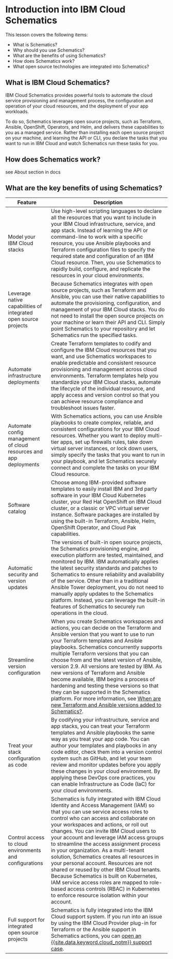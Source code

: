 # Introduction into IBM Cloud Schematics


This lesson covers the following items: 
- What is Schematics?
- Why should you use Schematics? 
- What are the benefits of using Schematics?
- How does Schematics work? 
- What open source technologies are integrated into Schematics?



## What is IBM Cloud Schematics?

IBM Cloud Schematics provides powerful tools to automate the cloud service provisioning and management process, the configuration and operation of your cloud resources, and the deployment of your app workloads.

To do so, Schematics leverages open source projects, such as Terraform, Ansible, OpenShift, Operators, and Helm, and delivers these capabilities to you as a managed service. Rather than installing each open source project on your machine, and learning the API or CLI, you declare the tasks that you want to run in IBM Cloud and watch Schematics run these tasks for you.

## How does Schematics work? 

see About section in docs

## What are the key benefits of using Schematics? 

|Feature|Description|
|--------|-------------------------------|
|Model your IBM Cloud stacks| Use high-level scripting languages to declare all the resources that you want to include in your IBM Cloud infrastructure, service, and app stack. Instead of learning the API or command-line to work with a specific resource, you use Ansible playbooks and Terraform configuration files to specify the required state and configuration of an IBM Cloud resource. Then, you use Schematics to rapidly build, configure, and replicate the resources in your cloud environments.|
|Leverage native capabilities of integrated open source projects | Because Schematics integrates with open source projects, such as Terraform and Ansible, you can use their native capabilities to automate the provisioning, configuration, and management of your IBM Cloud stacks. You do not need to install the open source projects on your machine or learn their API and CLI. Simply point Schematics to your repository and let Schematics run the specified tasks. |
|Automate infrastructure deployments|Create Terraform templates to codify and configure the IBM Cloud resources that you want, and use Schematics workspaces to enable predictable and consistent resource provisioning and management across cloud environments. Terraform templates help you standardize your IBM Cloud stacks, automate the lifecycle of the individual resource, and apply access and version control so that you can achieve resource compliance and troubleshoot issues faster. |
|Automate config management of cloud resources and app deployments| With Schematics actions, you can use Ansible playbooks to create complex, reliable, and consistent configurations for your IBM Cloud resources. Whether you want to deploy multi-tier apps, set up firewalls rules, take down virtual server instances, or lock down users, simply specify the tasks that you want to run in your playbook, and let Schematics securely connect and complete the tasks on your IBM Cloud resource. |
|Software catalog|Choose among IBM-provided software templates to easily install IBM and 3rd party software in your IBM Cloud Kubernetes cluster, your Red Hat OpenShift on IBM Cloud cluster, or a classic or VPC virtual server instance. Software packages are installed by using the built-in Terraform, Ansible, Helm, OpenShift Operator, and Cloud Pak capabilities. |
|Automatic security and version updates |The versions of built-in open source projects, the Schematics provisioning engine, and execution platform are tested, maintained, and monitored by IBM. IBM automatically applies the latest security standards and patches to Schematics to ensure reliability and availability of the service. Other than in a traditional Ansible Tower deployment, you do not need to manually apply updates to the Schematics platform. Instead, you can leverage the built-in features of Schematics to securely run operations in the cloud. |
|Streamline version configuration|When you create Schematics workspaces and actions, you can decide on the Terraform and Ansible version that you want to use to run your Terraform templates and Ansible playbooks. Schematics concurrently supports multiple Terraform versions that you can choose from and the latest version of Ansible, version 2.9. All versions are tested by IBM. As new versions of Terraform and Ansible become available, IBM begins a process of hardening and testing these versions so that they can be supported in the Schematics platform. For more information, see [When are new Terraform and Ansible versions added to Schematics?](https://cloud.ibm.com/docs/schematics?topic=schematics-faqs#new-versions). |
|Treat your stack configuration as code| By codifying your infrastructure, service and app stacks, you can treat your Terraform templates and Ansible playbooks the same way as you treat your app code. You can author your templates and playbooks in any code editor, check them into a version control system such as GitHub, and let your team review and monitor updates before you apply these changes in your cloud environment. By applying these DevOps core practices, you can enable Infrastructure as Code (IaC) for your cloud environments.|
|Control access to cloud environments and configurations|Schematics is fully integrated with IBM Cloud Identity and Access Management (IAM) so that you can use service access roles to control who can access and collaborate on your workspaces and actions, or roll out changes. You can invite IBM Cloud users to your account and leverage IAM access groups to streamline the access assignment process in your organization. As a multi-tenant solution, Schematics creates all resources in your personal account. Resources are not shared or reused by other IBM Cloud tenants. Because Schematics is built on Kubernetes, IAM service access roles are mapped to role-based access controls (RBAC) in Kubernetes to enforce resource isolation within your account.|  
|Full support for integrated open source projects|Schematics is fully integrated into the IBM Cloud support system. If you run into an issue by using the IBM Cloud Provider plug-in for Terraform or the Ansible support in Schematics actions, you can [open an {{site.data.keyword.cloud_notm}} support case](https://cloud.ibm.com/docs/get-support?topic=get-support-using-avatar#getting-support).|
